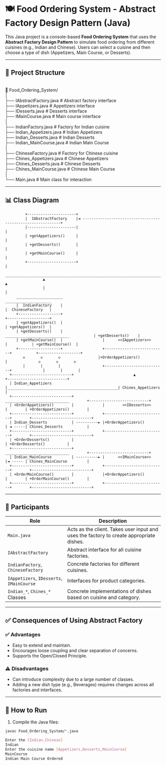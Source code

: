 # 🍽️ Food Ordering System - Abstract Factory Design Pattern (Java)

This Java project is a console-based **Food Ordering System** that uses the **Abstract Factory Design Pattern** to simulate food ordering from different cuisines (e.g., Indian and Chinese). Users can select a cuisine and then choose a type of dish (Appetizers, Main Course, or Desserts).

---

## 📁 Project Structure

<br>📁 Food_Ordering_System/
<br>│
<br>├── IAbstractFactory.java          # Abstract factory interface
<br>├── IAppetizers.java               # Appetizers interface
<br>├── IDesserts.java                 # Desserts interface
<br>├── IMainCourse.java               # Main course interface
<br>│
<br>├── IndianFactory.java             # Factory for Indian cuisine
<br>├── Indian_Appetizers.java         # Indian Appetizers
<br>├── Indian_Desserts.java           # Indian Desserts
<br>├── Indian_MainCourse.java         # Indian Main Course
<br>│
<br>├── ChineseFactory.java            # Factory for Chinese cuisine
<br>├── Chines_Appetizers.java         # Chinese Appetizers
<br>├── Chines_Desserts.java           # Chinese Desserts
<br>├── Chines_MainCourse.java         # Chinese Main Course
<br>│
<br>└── Main.java                      # Main class for interaction

---

## 📊 Class Diagram

             +----------------------+
             |  IAbstractFactory    |◄ ------------------------------------------------------------+
             |----------------------|                                                              |
             | +getAppetizers()     |                                                              |
             | +getDesserts()       |                                                              |
             | +getMainCourse()     |                                                              |
             +----------------------+                                                              |
                     _______________________________________________________________________________
                     ▲                                                                             ▲
                     |                                                                             |
         _____________________                                                          _____________________
         |  IndianFactory    |                                                          |  ChineseFactory   |      
         +-------------------+                                                          +-------------------+
         | +getAppetizers()  |                                                          | +getAppetizers()  |
         | +getDesserts()    |                  _____________________________           | +getDesserts()    |
         | +getMainCourse()  |                  |      <<IAppetizers>>      |           | +getMainCourse()  |
         +-------------------+                  +---------------------------+           +-------------------+
            ◇       ◇       ◇                 |+OrderAppetizers()         |              ◇       ◇       ◇      
            |       |       |                   +---------------------------+              |       |       |
      +---------------------------+                           ▲                      +---------------------------+
      | Indian_Appetizers         |__________________________________________________| Chines_Appetizers         |
      +---------------------------+             _____________________________        +---------------------------+
      | +OrderAppetizers()        |             |        <<IDesserts>>      |        | +OrderAppetizers()        |
      +---------------------------+             +---------------------------+        +---------------------------+
      | Indian_Desserts           | ----------► |+OrderAppetizers()         | ◄ -----| Chines_Desserts           |
      +---------------------------+             +---------------------------+        +---------------------------+
      | +OrderDesserts()          |                                                  | +OrderDesserts()          |
      +---------------------------+             _____________________________        +---------------------------+
      | Indian_MainCourse         | ----------► |      <<IMainCourse>>      |◄ ----- | Chines_MainCourse         |
      +---------------------------+             +---------------------------+        +---------------------------+
      | +OrderMainCourse()        |             |+OrderAppetizers()         |        | +OrderMainCourse()        |
      +---------------------------+             +---------------------------+        +---------------------------+


---

## 👥 Participants

| Role                    | Description |
|-------------------------|-------------|
| `Main.java`             | Acts as the client. Takes user input and uses the factory to create appropriate dishes. |
| `IAbstractFactory`      | Abstract interface for all cuisine factories. |
| `IndianFactory`, `ChineseFactory` | Concrete factories for different cuisines. |
| `IAppetizers`, `IDesserts`, `IMainCourse` | Interfaces for product categories. |
| `Indian_*`, `Chines_*` Classes    | Concrete implementations of dishes based on cuisine and category. |

---

## ✅ Consequences of Using Abstract Factory

### ✅ Advantages
- Easy to extend and maintain.
- Encourages loose coupling and clear separation of concerns.
- Supports the Open/Closed Principle.

### ⚠️ Disadvantages
- Can introduce complexity due to a large number of classes.
- Adding a new dish type (e.g., Beverages) requires changes across all factories and interfaces.

---

## 🧪 How to Run

1. Compile the Java files:

```bash
javac Food_Ordering_System/*.java

Enter the [Indian,Chinese]
Indian
Enter the cuisine name [Appetizers,Desserts,MainCourse]
MainCourse
Indian Main Course Ordered
